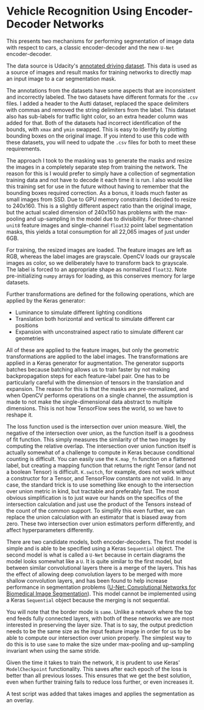 # Vehicle Recognition Using Encoder-Decoder Networks

This presents two mechanisms for performing segmentation 
of image data with respect to cars, a classic encoder-decoder
and the new `U-Net` encoder-decoder.  

The data source is Udacity's
[annotated driving dataset](https://github.com/udacity/self-driving-car/tree/master/annotations).
This data is used as a source of images and result masks
for training networks to directly map an input image to a 
car segmentation mask.  

The annotations from the datasets have some aspects that are
inconsistent and incorrectly labeled.  The two datasets have
different formats for the `.csv` files.  I added a header to 
the Autti dataset, replaced the space delimiters with commas
and removed the string delimiters from the label.  This dataset
also has sub-labels for traffic light color, so an extra header
column was added for that.  Both of the datasets had incorrect
identification of the bounds, with `xmax` and `ymin` swapped.
This is easy to identify by plotting bounding boxes on the 
original image.  If you intend to use this code with these 
datasets, you will need to udpate the `.csv` files for both
to meet these requirements. 

The approach I took to the masking was to generate the masks 
and resize the images in a completely separate step from training
the network.  The reason for this is I would prefer to simply have a 
collection of segmentation training data and not have to decode it 
each time it is run.  I also would like this training set for 
use in the future without having to remember that the bounding boxes
required correction.  As a bonus, it loads much faster as small images
from SSD.  Due to GPU memory constraints I decided to 
resize to 240x160.  This is a slightly different
aspect ratio than the original image, but the actual scaled dimension
of 240x150 has problems with the max-pooling and up-sampling in the model
due to divisibility.  For three-channel `unit8` feature images and single-channel 
`float32` point label segmentation masks, this yields a total consumption 
for all 22,065 images of just under 6GB.

For training, the resized images are loaded.  The feature images are 
left as RGB, whereas the label images are grayscale.  OpenCV loads our 
grayscale images as color, so we deliberately have to transform back
to grayscale.  The label is forced to an appropriate shape as normalized
`float32`. Note pre-initializing `numpy` arrays for loading, as this 
conserves memory for large datasets.  

Further transformations are defined for the following operations, 
which are applied by the Keras generator:

 * Luminance to simulate different lighting conditions
 * Translation both horizontal and vertical to simulate different car positions
 * Expansion with unconstrained aspect ratio to simulate different car geometries

All of these are applied to the feature images, but only the geometric
transformations are applied to the label images.  The transformations
are applied in a Keras generator for augmentation.  The generator 
supports batches because batching allows us to train faster by not
making backpropagation steps for each feature-label pair.  One has to be
particularly careful with the dimension of tensors in the translation
and expansion.  The reason for this is that the masks are pre-normalized,
and when OpenCV performs operations on a single channel, the assumption is
made to not make the single-dimensional data abstract to multiple dimensions.
This is not how TensorFlow sees the world, so we have to reshape it.

The loss function used is the intersection over union measure.  Well, the 
negative of the intersection over union, as the function itself is a goodness
of fit function. This simply measures the similarity of the two images by computing 
the relative overlap.  The intersection over union function itself is actually 
somewhat of a challenge to compute in Keras because conditional counting is
difficult.  You can easily use the `K.map_fn` function on a flattened label,
but creating a mapping function that returns the right Tensor (and not a boolean
Tensor) is difficult.  `K.switch`, for example, does not work without a constructor
for a Tensor, and TensorFlow constants are not valid.  In any case, the standard
trick is to use something like enough to the intersection over union metric
in kind, but tractable and preferably fast.  The most obvious simplification is to
just wave our hands on the specifics of the intersection calculation and just
use the product of the Tensors instead of the count of the common support.
To simplify this even further, we can replace the union calculation with
an estimator that is biased away from zero.  These two intersection over
union estimators perform differently, and affect hyperparameters differently.

There are two candidate models, both encoder-decoders. The first model is simple 
and is able to be specified using a Keras `Sequential` object.  The second model is what is called 
a `U-Net` because in certain diagrams the model looks somewhat like a `U`.  It is
quite similar to the first model, but between similar convolutional layers 
there is a merge of the layers.  This has the effect of allowing deep convolution
layers to be merged with more shallow convolution layers, and has been found to
help increase performance in segmentation problems ([U-Net: Convolutional Networks for Biomedical Image Segmentation](https://arxiv.org/pdf/1505.04597.pdf)).  This model cannot be
implemented using a Keras `Sequential` object because the merging is not 
sequential. 

You will note that the border mode is `same`.  Unlike a network where the top end
feeds fully connected layers, with both of these networks we are most interested in
preserving the layer size.  That is to say, the output prediction needs to be the 
same size as the input feature image in order for us to be able to compute our
intersection over union properly.  The simplest way to do this is to use `same` to
make the size under max-pooling and up-sampling invariant when using the same stride.

Given the time it takes to train the network, it is prudent to use Keras' 
`ModelCheckpoint` functionality.  This saves after each epoch of the loss is 
better than all previous losses.  This ensures that we get the best solution,
even when further training fails to reduce loss further, or even increases it.

A test script was added that takes images and applies the segmentation as an
overlay.
